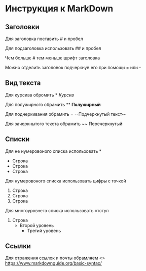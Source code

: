 # Инструкция к MarkDown

## Заголовки

Для заголовка поставить # и пробел

Для подзаголовка использовать ## и пробел

Чем больше # тем меньше шрифт заголовка

Можно отделить заголовок подчеркнув его при помощи = или -

## Вид текста
Для курсива обромить * *Курсив*

Для полужирного обрамить  ** **Полужирный**

Для подчеркивания обрамить = --Подчеркнутый текст--

Для зачеркнытого текста обрамить ~~ ~~Перечеркнутый~~ 

## Списки
Для не нумеровоного списка использовать *
* Строка
* Строка
* Строка

Для нумеровоного списка использовать цифры с точкой

1. Строка
2. Строка
3. Строка

Для многоуровнего списка использовать отступ
1. Строка
    * Второй уровень
        * Третий уровень

## Ссылки

Для отражения ссылок и почты обрамляем <>
<https://www.markdownguide.org/basic-syntax/>
